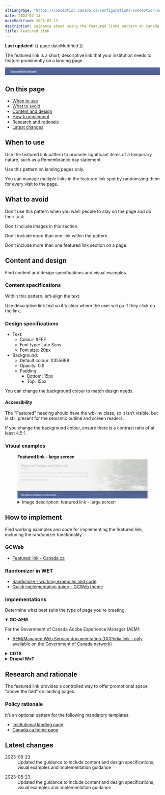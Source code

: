 ```yaml
---
altLangPage: "https://conception.canada.ca/configurations-conception-communes/lien-vedette.html"
date: 2023-07-13
dateModified: 2023-07-13
description: Guidance about using the featured links pattern on Canada.ca.
title: Featured link
---
```

<p><strong>Last updated</strong>: {{ page.dateModified }}</p>
<p>The featured link is a short, descriptive link that your institution needs to feature prominently on a landing page.</p>
<div class="pattern-demo mrgn-tp-lg mrgn-bttm-xl"><img src="../images/featured-link-generic-en.png" class="img-responsive" alt="" /></div>
<section>
    <h2>On this page</h2>
    <ul>
        <li><a href="#use">When to use</a></li>
        <li><a href="#avoid">What to avoid</a></li>
        <li><a href="#design">Content and design</a></li>
        <li><a href="#implement">How to implement</a></li>
        <li><a href="#research">Research and rationale</a></li>
        <li><a href="#latest">Latest changes</a></li>
    </ul>
</section>
<section>
    <h2 id="use">When to use</h2>
    <p>Use the featured link pattern to promote significant items of a temporary nature, such as a Remembrance day statement.</p>
    <p>Use this pattern on landing pages only.</p>
    <p>You can manage multiple links in the featured link spot by randomizing them for every visit to the page.</p>
</section>
<section>
    <h2 id="avoid">What to avoid</h2>
    <p>Don’t use this pattern when you want people to stay on the page and do their task.</p>
    <p>Don't include images in this section.</p>
    <p>Don’t include more than one link within the pattern.</p>
    <p>Don’t include more than one featured link section on a page.</p>
</section>
<section>
    <h2 id="design">Content and design</h2>
    <p>Find content and design specifications and visual examples.</p>
    <h3>Content specifications</h3>
    <p>Within this pattern, left-align the text.</p>
    <p>Use descriptive link text so it's clear where the user will go if they click on the link.</p>
    <h3>Design specifications</h3>
    <ul>
        <li>
            Text:
            <ul>
                <li>Colour: #FFF</li>
                <li>Font type: Lato Sans</li>
                <li>Font size: 20px</li>
            </ul>
        </li>
        <li>
            Background:
            <ul>
                <li>Default colour: #355688</li>
                <li>Opacity: 0.9</li>
                <li>
                    Padding:
                    <ul>
                        <li>Bottom: 15px</li>
                        <li>Top: 15px</li>
                    </ul>
                </li>
            </ul>
        </li>
    </ul>
    <p>You can change the background colour to match design needs.</p>
    <h4>Accessibility</h4>
    <p>The "Featured" heading should have the wb-inv class, so it isn’t visible, but is still present for the semantic outline and screen readers.</p>
    <p>If you change the background colour, ensure there is a contrast ratio of at least 4.5:1.</p>
    <h3>Visual examples</h3>
    <div class="pattern-demo mrgn-tp-md mrgn-bttm-md">
        <figure class="mrgn-tp-md mrgn-bttm-lg">
            <figcaption><b>Featured link - large screen</b></figcaption>
            <img src="../images/featured-link-en.png" class="img-responsive" alt="Featured link for large screens. Text version below:" />
            <details>
                <summary class="wb-toggle" data-toggle='{"print":"on"}'>Image description: featured link - large screen</summary>
                <p>
                    A featured link is displayed in a blue band that spans the length of the screen. Above the featured link is the department name (Natural Resources Canada) followed by a short description about the department.
                </p>
            </details>
        </figure>
    </div>
</section>
<section>
    <h2 id="implement">How to implement</h2>
    <p>Find working examples and code for implementing the featured link, including the randomizer functionality.</p>
    <h3>GCWeb</h3>
    <ul>
        <li><a href="https://wet-boew.github.io/GCWeb/components/gc-featured-link/gc-featured-link-en.html">Featured link - Canada.ca</a></li>
    </ul>
    <h3>Randomizer in WET</h3>
    <ul>
        <li><a href="https://wet-boew.github.io/v4.0-ci/demos/wb-randomize/wb-randomize-en.html">Randomize - working examples and code</a></li>
        <li><a href="https://wet-boew.github.io/GCWeb/docs/implementing-en.html">Quick implementation guide - GCWeb theme</a></li>
    </ul>
    <h3>Implementations</h3>
    <p>Determine what best suits the type of page you're creating.</p>
    <div class="row">
        <div class="col-md-8">
            <div class="wb-tabs mrgn-tp-lg">
                <div class="tabpanels">
                    <details id="004" open="open">
                        <summary><strong>GC-AEM</strong></summary>
                        <p class="mrgn-tp-lg">For the Government of Canada Adobe Experience Manager (AEM):</p>
                        <ul>
                            <li><a href="https://www.gcpedia.gc.ca/wiki/AEM_GC-specific_Documentation_6.5">AEM/Managed Web Service documentation (GCPedia link - only available on the Government of Canada network)</a></li>
                        </ul>
                    </details>
                    <details id="005">
                        <summary><strong>CDTS</strong></summary>
                        <p class="mrgn-tp-lg">For the Centrally Deployed Templates Solution (CDTS):</p>
                        <ul>
                            <li><a href="https://cenw-wscoe.github.io/sgdc-cdts/docs/index-en.html">CDTS documentation</a></li>
                        </ul>
                    </details>
                    <details id="006">
                        <summary><strong>Drupal WxT</strong></summary>
                        <p class="mrgn-tp-lg">For Drupal WxT:</p>
                        <ul>
                            <li><a href="https://drupalwxt.github.io/">Drupal WxT documentation</a></li>
                        </ul>
                    </details>
                </div>
            </div>
        </div>
    </div>
</section>
<section>
    <h2 id="research">Research and rationale</h2>
    <p>The featured link provides a controlled way to offer promotional space “above the fold” on landing pages.</p>
    <h3>Policy rationale</h3>
    <p>It’s an optional pattern for the following mandatory templates:</p>
    <ul>
        <li><a href="https://design.canada.ca/mandatory-templates/institutional-profile-pages.html">Institutional landing page</a></li>
        <li><a href="https://design.canada.ca/mandatory-templates/home-page.html">Canada.ca home page</a></li>
    </ul>
</section>
<section>
    <h2 id="latest">Latest changes</h2>
   <dl class="dl-horizontal">
        <dt>
            <time datetime="2023-04-XX" class="link-muted">2023-08-23</time>
        </dt>
        <dd>Updated the guidance to include content and design specifications, visual examples and implementation guidance</dd>
    </dl>  
  <dl class="dl-horizontal">
        <dt>
            <time datetime="2023-08-23" class="link-muted">2023-08-23</time>
        </dt>
        <dd>Updated the guidance to include content and design specifications, visual examples and implementation guidance</dd>
    </dl>
</section>
